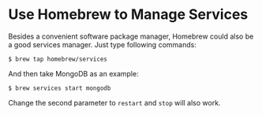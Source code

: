 # Use Homebrew to Manage Services

Besides a convenient software package manager, Homebrew could also be a good services manager. Just type following commands:

  ```console
$ brew tap homebrew/services
  ```

And then take MongoDB as an example:

  ```console
$ brew services start mongodb
  ```

Change the second parameter to `restart` and `stop` will also work.
